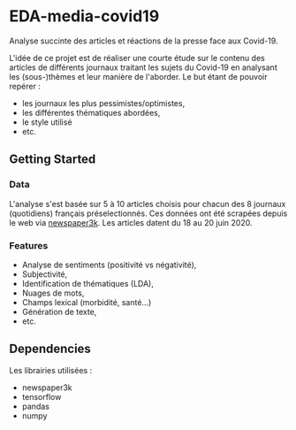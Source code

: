 # EDA-media-covid19
Analyse succinte des articles et réactions de la presse face aux Covid-19.

L'idée de ce projet est de réaliser une courte étude sur le contenu des articles de différents journaux traitant les sujets du Covid-19 en analysant les (sous-)thèmes 
et leur manière de l'aborder. Le but étant de pouvoir repérer :
* les journaux les plus pessimistes/optimistes, 
* les différentes thématiques abordées, 
* le style utilisé
* etc.

## Getting Started

### Data
L'analyse s'est basée sur 5 à 10 articles choisis pour chacun des 8 journaux (quotidiens) français préselectionnés. Ces données ont été scrapées depuis le web via <a href='https://newspaper.readthedocs.io/en/latest/'>newspaper3k</a>.
Les articles datent du 18 au 20 juin 2020. 

### Features
* Analyse de sentiments (positivité vs négativité),
* Subjectivité,
* Identification de thématiques (LDA),
* Nuages de mots, 
* Champs lexical (morbidité, santé...)
* Génération de texte, 
* etc.

## Dependencies

Les librairies utilisées :
* newspaper3k
* tensorflow
* pandas
* numpy
